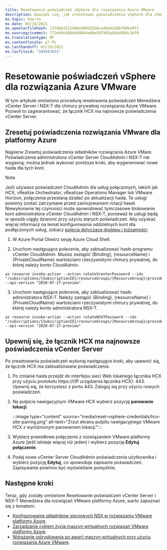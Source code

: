 ```yaml
---
title: Resetowanie poświadczeń vSphere dla rozwiązania Azure VMware
description: Dowiedz się, jak zresetować poświadczenia vSphere dla chmury prywatnej rozwiązania Azure VMware i upewnić się, że łącznik HCX ma najnowsze poświadczenia vSphere.
ms.topic: how-to
ms.date: 03/16/2021
ms.openlocfilehash: 1376b6322250da506d32b8ced0a62ddbf60ba9f1
ms.sourcegitcommit: 772eb9c6684dd4864e0ba507945a83e48b8c16f0
ms.translationtype: MT
ms.contentlocale: pl-PL
ms.lasthandoff: 03/19/2021
ms.locfileid: "104587631"
---
```

# <a name="reset-vsphere-credentials-for-azure-vmware-solution"></a>Resetowanie poświadczeń vSphere dla rozwiązania Azure VMware

W tym artykule omówiono procedurę resetowania poświadczeń Menedżera vCenter Server i NSX-T dla chmury prywatnej rozwiązania Azure VMware. Pozwoli to zagwarantować, że łącznik HCX ma najnowsze poświadczenia vCenter Server.

## <a name="reset-your-azure-vmware-solution-credentials"></a>Zresetuj poświadczenia rozwiązania VMware dla platformy Azure

 Najpierw Zresetuj poświadczenia składników rozwiązania Azure VMare. Poświadczenia administratora vCenter Server CloudAdmin i NSX-T nie wygasną; można jednak wykonać poniższe kroki, aby wygenerować nowe hasła dla tych kont.

> [!NOTE]
> Jeśli używasz poświadczeń CloudAdmin dla usług połączonych, takich jak HCX, vRealize Orchestrator, vRealizae Operations Manager lub VMware Horizon, połączenia przestaną działać po aktualizacji hasła.  Te usługi powinny zostać zatrzymane przed zainicjowaniem rotacji haseł.  Niewykonanie tej czynności może spowodować tymczasowe blokowanie kont administratora vCenter CloudAdmin i NSX-T, ponieważ te usługi będą w sposób ciągły dzwonić przy użyciu starych poświadczeń.  Aby uzyskać więcej informacji na temat konfigurowania oddzielnych kont dla podłączonych usług, zobacz [pojęcia dotyczące dostępu i tożsamości](https://docs.microsoft.com/azure/azure-vmware/concepts-identity).

1. W Azure Portal Otwórz sesję Azure Cloud Shell.

2. Uruchom następujące polecenie, aby zaktualizować hasło programu vCenter CloudAdmin.  Musisz zastąpić {Binding}, {resourceName} i {PrivateCloudName} wartościami rzeczywistymi chmury prywatnej, do której należy konto CloudAdmin.

```
az resource invoke-action --action rotateVcenterPassword --ids "/subscriptions/{SubscriptionID}/resourceGroups/{ResourceGroup}/providers/Microsoft.AVS/privateClouds/{PrivateCloudName}" --api-version "2020-07-17-preview"
```
          
3. Uruchom następujące polecenie, aby zaktualizować hasło administratora NSX-T. Należy zastąpić {Binding}, {resourceName} i {PrivateCloudName} wartościami rzeczywistymi chmury prywatnej, do której należy konto administratora NSX-T.

```
az resource invoke-action --action rotateNSXTPassword --ids "/subscriptions/{SubscriptionID}/resourceGroups/{ResourceGroup}/providers/Microsoft.AVS/privateClouds/{PrivateCloudName}" --api-version "2020-07-17-preview"
```

## <a name="ensure-the-hcx-connector-has-your-latest-vcenter-server-credentials"></a>Upewnij się, że łącznik HCX ma najnowsze poświadczenia vCenter Server

Po zresetowaniu poświadczeń wykonaj następujące kroki, aby upewnić się, że łącznik HCX ma zaktualizowane poświadczenia.

1. Po zmianie hasła przejdź do interfejsu sieci Web lokalnego łącznika HCX przy użyciu protokołu https://{IP urządzenia łącznika HCX}: 443. Upewnij się, że korzystasz z portu 443. Zaloguj się przy użyciu nowych poświadczeń.

2. Na pulpicie nawigacyjnym VMware HCX wybierz pozycję **parowanie lokacji**.
    
    :::image type="content" source="media/reset-vsphere-credentials/hcx-site-pairing.png" alt-text="Zrzut ekranu pulpitu nawigacyjnego VMware HCX z wyróżnionym parowaniem lokacji.":::
 
3. Wybierz prawidłowe połączenie z rozwiązaniem VMware platformy Azure (jeśli istnieje więcej niż jeden) i wybierz pozycję **Edytuj połączenie**.
 
4. Podaj nowe vCenter Server CloudAdmin poświadczenia użytkownika i wybierz pozycję **Edytuj**, co spowoduje zapisanie poświadczeń. Zapisywanie powinno być wyświetlane pomyślnie.

## <a name="next-steps"></a>Następne kroki

Teraz, gdy zostały omówione Resetowanie poświadczeń vCenter Server i NSX-T Menedżera dla rozwiązań VMware platformy Azure, warto zapoznać się z tematem:

- [Konfigurowanie składników sieciowych NSX w rozwiązaniu VMware platformy Azure](configure-nsx-network-components-azure-portal.md).
- [Zarządzanie cyklem życia maszyn wirtualnych rozwiązań VMware platformy Azure](lifecycle-management-of-azure-vmware-solution-vms.md).
- [Wdrażanie odzyskiwania po awarii maszyn wirtualnych przy użyciu rozwiązania Azure VMware](disaster-recovery-for-virtual-machines.md).
